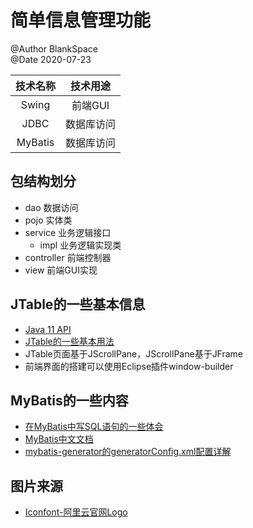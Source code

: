 # 简单信息管理功能

@Author BlankSpace<br/>
@Date 2020-07-23<br/>

| 技术名称 | 技术用途 |
|:---:|:---:|
| Swing | 前端GUI |
| JDBC | 数据库访问 |
| MyBatis | 数据库访问 |

## 包结构划分
- dao 数据访问
- pojo 实体类
- service 业务逻辑接口
  - impl 业务逻辑实现类
- controller 前端控制器
- view 前端GUI实现

## JTable的一些基本信息
- [Java 11 API](https://docs.oracle.com/en/java/javase/11/docs/api/java.desktop/javax/swing/JTable.html)
- [JTable的一些基本用法](https://blog.csdn.net/Mrchai521/article/details/84502481)
- JTable页面基于JScrollPane，JScrollPane基于JFrame
- 前端界面的搭建可以使用Eclipse插件window-builder

## MyBatis的一些内容
- [在MyBatis中写SQL语句的一些体会](https://www.bbsmax.com/A/QV5Z88aVzy/)
- [MyBatis中文文档](https://mybatis.org/mybatis-3/zh/index.html)
- [mybatis-generator的generatorConfig.xml配置详解](https://www.cnblogs.com/f-society/p/11402847.html)

## 图片来源
- [Iconfont-阿里云官网Logo](https://www.iconfont.cn/collections/detail?spm=a313x.7781069.1998910419.de12df413&cid=16472)
